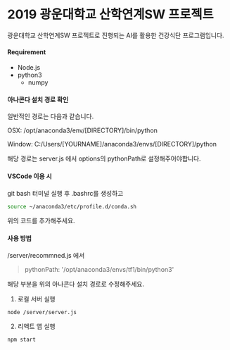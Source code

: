 # 2019 광운대학교 산학연계SW 프로젝트

광운대학교 산학연계SW 프로젝트로 진행되는 AI를 활용한 건강식단 프로그램입니다. 

#### Requirement
* Node.js
* python3
  * numpy

#### 아나콘다 설치 경로 확인
일반적인 경로는 다음과 같습니다.

OSX: /opt/anaconda3/env/[DIRECTORY]/bin/python

Window: C:/Users/[YOURNAME]/anaconda3/envs/[DIRECTORY]/python

해당 경로는 server.js 에서 options의 pythonPath로 설정해주어야합니다.

#### VSCode 이용 시
git bash 터미널 실행 후 .bashrc를 생성하고
```bash
source ~/anaconda3/etc/profile.d/conda.sh
```
위의 코드를 추가해주세요.

#### 사용 방법
/server/recommned.js 에서 
> pythonPath: '/opt/anaconda3/envs/tf1/bin/python3'

해당 부분을 위의 아나콘다 설치 경로로 수정해주세요.

1. 로컬 서버 실행
```node
node /server/server.js
```
2. 리액트 앱 실행
```npm
npm start
```
